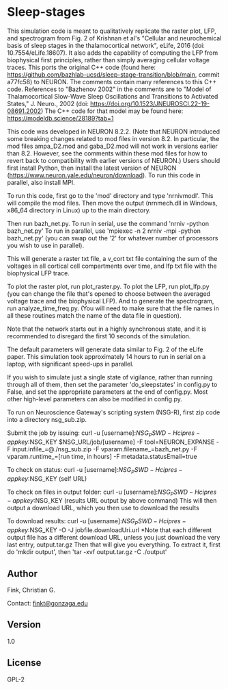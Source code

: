# Sleep-stages

This simulation code is meant to qualitatively replicate the raster plot, LFP,
and spectrogram from Fig. 2 of Krishnan et al's "Cellular and neurochemical
basis of sleep stages in the thalamocortical network", eLife, 2016 (doi:
10.7554/eLife.18607). It also adds the capability of computing the LFP from
biophysical first principles, rather than simply averaging cellular voltage
traces. This ports the original C++ code (found here:
https://github.com/bazhlab-ucsd/sleep-stage-transition/blob/main, commit a77fc58)
to NEURON. The comments contain many references to this C++ code. References to 
"Bazhenov 2002" in the comments are to "Model of Thalamocortical Slow-Wave Sleep 
Oscillations and Transitions to Activated States," J. Neuro., 2002 
(doi: https://doi.org/10.1523/JNEUROSCI.22-19-08691.2002) The C++ code for that
model may be found here: https://modeldb.science/28189?tab=1

This code was developed in NEURON 8.2.2. (Note that NEURON introduced some breaking changes
related to mod files in version 8.2. In particular, the mod files ampa_D2.mod and 
gaba_D2.mod will not work in versions earlier than 8.2. However, see the comments 
within these mod files for how to revert back to compatibility 
with earlier versions of NEURON.) Users should first install Python,
then install the latest version of NEURON (https://www.neuron.yale.edu/neuron/download).
To run this code in parallel, also install MPI.

To run this code, first go to the 'mod' directory and type 'nrnivmodl'. 
This will compile the mod files. Then move the output (nrnmech.dll in Windows,
x86\_64 directory in Linux) up to the main directory.

Then run bazh\_net.py. 
To run in serial, use the command 'nrniv -python bazh\_net.py'
To run in parallel, use 'mpiexec -n 2 nrniv -mpi -python bazh\_net.py' 
(you can swap out the '2' for whatever number of processors you wish to use
in parallel).

This will generate a raster txt file, a v\_cort txt file containing the sum of
the voltages in all cortical cell compartments over time, and lfp txt file with
the biophysical LFP trace.

To plot the raster plot, run plot\_raster.py. To plot the LFP, run plot\_lfp.py
(you can change the file that's opened to choose between the averaged voltage
trace and the biophysical LFP). And to generate the spectrogram, run
analyze\_time\_freq.py. (You will need to make sure that the file names in all
these routines match the name of the data file in question).

Note that the network starts out in a highly synchronous state, and it is
recommended to disregard the first 10 seconds of the simulation.

The default parameters will generate data similar to Fig. 2 of the eLife paper.
This simulation took approximately 14 hours to run in serial on a laptop, with
significant speed-ups in parallel.

If you wish to simulate just a single state of vigilance, rather than running
through all of them, then set the parameter 'do\_sleepstates' in config.py to
False, and set the appropriate parameters at the end of config.py.
Most other high-level parameters can also be modified in config.py.

To run on Neuroscience Gateway's scripting system (NSG-R), first zip code into a directory nsg_sub.zip. 

Submit the job by issuing:
curl -u [username]:$NSG_PSWD -H cipres-appkey:$NSG_KEY $NSG_URL/job/[username] -F tool=NEURON_EXPANSE -F input.infile_=@./nsg_sub.zip -F vparam.filename_=bazh_net.py -F vparam.runtime_=[run time, in hours] -F metadata.statusEmail=true

To check on status:
curl -u [username]:$NSG_PSWD -H cipres-appkey:$NSG_KEY (self URL)

To check on files in output folder:
curl -u [username]:$NSG_PSWD -H cipres-appkey:$NSG_KEY (results URL output by above command)
This will then output a download URL, which you then use to download the results

To download results:
curl -u [username]:$NSG_PSWD -H cipres-appkey:$NSG_KEY -O -J jobfile.downloadUri.url
*Note that each different output file has a different download URL, unless you just download the very last entry, output.tar.gz 
Then that will give you everything.
To extract it, first do 'mkdir output', then 'tar -xvf output.tar.gz -C ./output'

## Author

Fink, Christian G.

Contact: finkt@gonzaga.edu

## Version

1.0

## License

GPL-2
